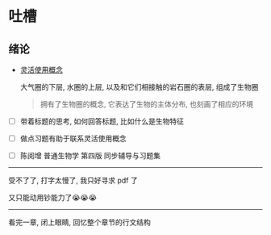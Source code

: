 # 吐槽

## 绪论

- [灵活使用概念](https://www.bilibili.com/video/BV1JT4y167YV)

  大气圈的下层, 水圈的上层, 以及和它们相接触的岩石圈的表层, 组成了生物圈

  > 拥有了生物圈的概念, 它表达了生物的主体分布, 也刻画了相应的环境

- [ ] 带着标题的思考, 如何回答标题, 比如什么是生物特征

- [ ] 做点习题有助于联系灵活使用概念

- [ ] 陈阅增 普通生物学 第四版 同步辅导与习题集

---

受不了了, 打字太慢了, 我只好寻求 pdf 了

又只能动用钞能力了:sob::sob::sob:

---

看完一章, 闭上眼睛, 回忆整个章节的行文结构
